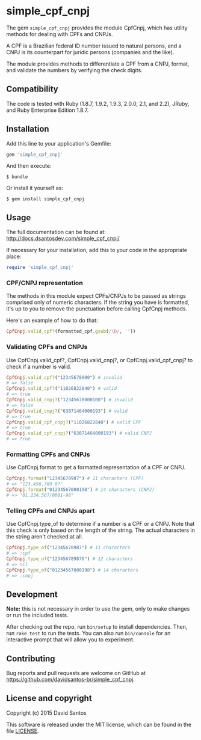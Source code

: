 # simple_cpf_cnpj

The gem `simple_cpf_cnpj` provides the module CpfCnpj, which has utility
methods for dealing with CPFs and CNPJs.

A CPF is a Brazilian federal ID number issued to natural persons, and a CNPJ
is its counterpart for juridic persons (companies and the like).

The module provides methods to differentiate a CPF from a CNPJ, format,
and validate the numbers by verifying the check digits.

## Compatibility

The code is tested with Ruby (1.8.7, 1.9.2, 1.9.3, 2.0.0, 2.1, and 2.2), JRuby, and Ruby Enterprise Edition 1.8.7.

## Installation

Add this line to your application's Gemfile:

```ruby
gem 'simple_cpf_cnpj'
```

And then execute:

```
$ bundle
```

Or install it yourself as:

```
$ gem install simple_cpf_cnpj
```

## Usage

The full documentation can be found at: http://docs.dsantosdev.com/simple_cpf_cnpj/

If necessary for your installation, add this to your code in the appropriate place:

```ruby
require 'simple_cpf_cnpj'
```

### CPF/CNPJ representation

The methods in this module expect CPFs/CNPJs to be passed as strings comprised only of
numeric characters. If the string you have is formatted, it's up to you to remove the punctuation before calling CpfCnpj methods.

Here's an example of how to do that:

```ruby
CpfCnpj.valid_cpf?(formatted_cpf.gsub(/\D/, ''))
```

### Validating CPFs and CNPJs
Use CpfCnpj.valid_cpf?, CpfCnpj.valid_cnpj?, or CpfCnpj.valid_cpf_cnpj? to
check if a number is valid.

```ruby
CpfCnpj.valid_cpf?("12345678900") # invalid
# => false
CpfCnpj.valid_cpf?("11026822840") # valid
# => true
CpfCnpj.valid_cnpj?("12345678000100") # invalid
# => false
CpfCnpj.valid_cnpj?("63871464000193") # valid
# => true
CpfCnpj.valid_cpf_cnpj?("11026822840") # valid CPF
# => true
CpfCnpj.valid_cpf_cnpj?("63871464000193") # valid CNPJ
# => true
```

### Formatting CPFs and CNPJs
Use CpfCnpj.format to get a formatted representation of a CPF or CNPJ.

```ruby
CpfCnpj.format("12345678987") # 11 characters (CPF)
# => "123.456.789-87"
CpfCnpj.format("01234567000198") # 14 characters (CNPJ)
# => "01.234.567/0001-98"
```

### Telling CPFs and CNPJs apart
Use CpfCnpj.type_of to determine if a number is a CPF or a CNPJ. Note that
this check is only based on the length of the string. The actual characters in
the string aren't checked at all.

```ruby
CpfCnpj.type_of("12345678987") # 11 characters
# => :cpf
CpfCnpj.type_of("123456789876") # 12 characters
# => nil
CpfCnpj.type_of("01234567000198") # 14 characters
# => :cnpj
```

## Development

**Note:** this is not necessary in order to use the gem, only to make changes
or run the included tests.

After checking out the repo, run `bin/setup` to install dependencies. Then,
run `rake test` to run the tests. You can also run `bin/console` for an
interactive prompt that will allow you to experiment.

## Contributing

Bug reports and pull requests are welcome on GitHub at
https://github.com/davidsantos-br/simple_cpf_cnpj.

## License and copyright

Copyright (c) 2015 David Santos

This software is released under the MIT license, which can be found in the
file [LICENSE](rdoc-ref:LICENSE).
